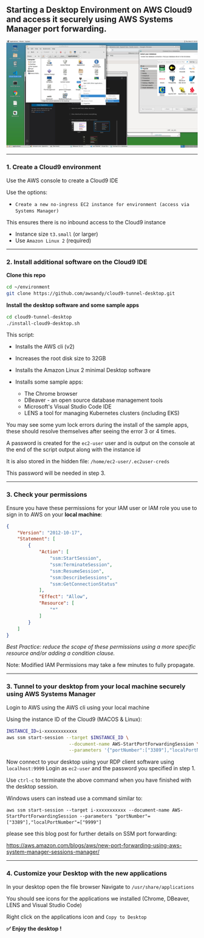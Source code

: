 ## Starting a Desktop Environment on AWS Cloud9 and access it securely using AWS Systems Manager port forwarding.

![Desktop](desktop.jpg)

----

### 1. Create a Cloud9 environment

Use the AWS console to create a Cloud9 IDE

Use the options:
* `Create a new no-ingress EC2 instance for environment (access via Systems Manager)`

This ensures there is no inbound access to the Cloud9 instance

* Instance size `t3.small` (or larger)  
* Use `Amazon Linux 2` (required)

----

### 2. Install additional software on the Cloud9 IDE

**Clone this repo**

```bash
cd ~/environment
git clone https://github.com/awsandy/cloud9-tunnel-desktop.git
```

**Install the desktop software and some sample apps**

```bash
cd cloud9-tunnel-desktop
./install-cloud9-desktop.sh
```

This script:

* Installs the AWS cli (v2)
* Increases the root disk size to 32GB
* Installs the Amazon Linux 2 minimal Desktop software
* Installs some sample apps:
  
  * The Chrome browser 
  * DBeaver - an open source database management tools
  * Microsoft's Visual Studio Code IDE
  * LENS a tool for managing Kubernetes clusters (including EKS)
  
You may see some yum lock errors during the install of the sample apps, these should resolve themselves after seeing the error 3 or 4 times.

A password is created for the `ec2-user` user and is output on the console at the end of the script output along with the instance id

It is also stored in the hidden file: `/home/ec2-user/.ec2user-creds`

This password will be needed in step 3.

----

### 3. Check your permissions 

Ensure you have these permissions for your IAM user or IAM role you use to sign in to AWS on your **local machine**:

```json
{
    "Version": "2012-10-17",
    "Statement": [
        {
            "Action": [
                "ssm:StartSession",
                "ssm:TerminateSession",
                "ssm:ResumeSession",
                "ssm:DescribeSessions",
                "ssm:GetConnectionStatus"
            ],
            "Effect": "Allow",
            "Resource": [
                "*"
            ]
        }
    ]
}
```

*Best Practice: reduce the scope of these permissions using a more specific resource and/or adding a condition clause.*

Note: Modified IAM Permissions may take a few minutes to fully propagate. 


-----

### 3. Tunnel to your desktop from your local machine securely using AWS Systems Manager

Login to AWS using the AWS cli using your local machine

Using the instance ID of the Cloud9 (MACOS & Linux):

```bash
INSTANCE_ID=i-xxxxxxxxxxxx
aws ssm start-session --target $INSTANCE_ID \
                       --document-name AWS-StartPortForwardingSession \
                       --parameters '{"portNumber":["3389"],"localPortNumber":["9999"]}' 

```

Now connect to your desktop using your RDP client software using `localhost:9999` 
Login as `ec2-user` and the password you specified in step 1.

Use `ctrl-c` to terminate the above command when you have finished with the desktop session.


Windows users can instead use a command similar to:

```
aws ssm start-session --target i-xxxxxxxxxxx --document-name AWS-StartPortForwardingSession --parameters "portNumber"=["3389"],"localPortNumber"=["9999"]
```

please see this blog post for further details on SSM port forwarding:

https://aws.amazon.com/blogs/aws/new-port-forwarding-using-aws-system-manager-sessions-manager/


----

### 4. Customize your Desktop with the new applications

In your desktop open the file browser
Navigate to `/usr/share/applications`

You should see icons for the applications we installed (Chrome, DBeaver, LENS and Visual Studio Code)

Right click on the applications icon and `Copy to Desktop`

**:white_check_mark: Enjoy the desktop !**



